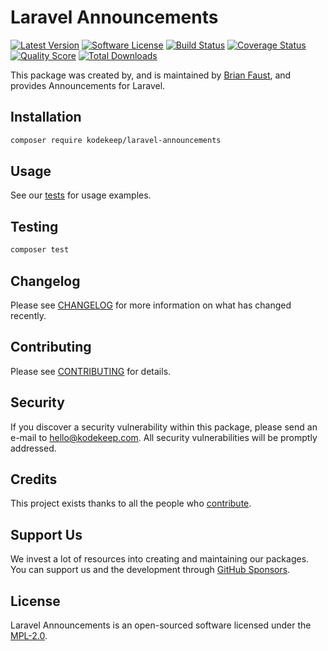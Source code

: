# Laravel Announcements

[![Latest Version](https://badgen.net/packagist/v/kodekeep/laravel-announcements)](https://packagist.org/packages/kodekeep/laravel-announcements)
[![Software License](https://badgen.net/packagist/license/kodekeep/laravel-announcements)](https://packagist.org/packages/kodekeep/laravel-announcements)
[![Build Status](https://img.shields.io/github/workflow/status/kodekeep/laravel-announcements/run-tests?label=tests)](https://github.com/kodekeep/laravel-announcements/actions?query=workflow%3Arun-tests+branch%3Amaster)
[![Coverage Status](https://badgen.net/codeclimate/coverage/kodekeep/laravel-announcements)](https://codeclimate.com/github/kodekeep/laravel-announcements)
[![Quality Score](https://badgen.net/codeclimate/maintainability/kodekeep/laravel-announcements)](https://codeclimate.com/github/kodekeep/laravel-announcements)
[![Total Downloads](https://badgen.net/packagist/dt/kodekeep/laravel-announcements)](https://packagist.org/packages/kodekeep/laravel-announcements)

This package was created by, and is maintained by [Brian Faust](https://github.com/faustbrian), and provides Announcements for Laravel.

## Installation

```bash
composer require kodekeep/laravel-announcements
```

## Usage

See our [tests](https://github.com/kodekeep/laravel-announcements/tree/master/tests) for usage examples.

## Testing

``` bash
composer test
```

## Changelog

Please see [CHANGELOG](CHANGELOG.md) for more information on what has changed recently.

## Contributing

Please see [CONTRIBUTING](CONTRIBUTING.md) for details.

## Security

If you discover a security vulnerability within this package, please send an e-mail to hello@kodekeep.com. All security vulnerabilities will be promptly addressed.

## Credits

This project exists thanks to all the people who [contribute](../../contributors).

## Support Us

We invest a lot of resources into creating and maintaining our packages. You can support us and the development through [GitHub Sponsors](https://github.com/sponsors/faustbrian).

## License

Laravel Announcements is an open-sourced software licensed under the [MPL-2.0](LICENSE.md).
